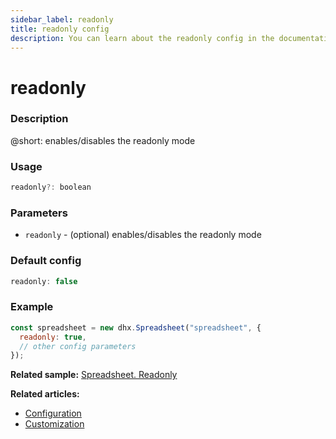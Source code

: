 ```yaml
---
sidebar_label: readonly
title: readonly config
description: You can learn about the readonly config in the documentation of the DHTMLX JavaScript Spreadsheet library. Browse developer guides and API reference, try out code examples and live demos, and download a free 30-day evaluation version of DHTMLX Spreadsheet.
---
```


# readonly

### Description

@short: enables/disables the readonly mode

### Usage

~~~jsx
readonly?: boolean
~~~

### Parameters

- `readonly` - (optional) enables/disables the readonly mode

### Default config

~~~jsx
readonly: false
~~~

### Example

~~~jsx {2}
const spreadsheet = new dhx.Spreadsheet("spreadsheet", {
  readonly: true,
  // other config parameters
});
~~~

**Related sample:** [Spreadsheet. Readonly](https://snippet.dhtmlx.com/2w959gx2)

**Related articles:**
- [Configuration](configuration.md#read-only-mode)
- [Customization](customization.md#custom-read-only-mode)
